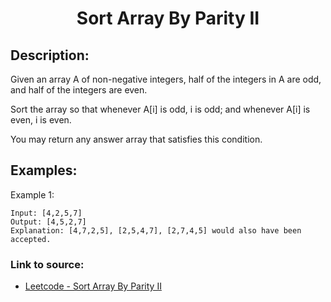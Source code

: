 <h1 align="center">Sort Array By Parity II</h1>

## Description:
Given an array A of non-negative integers, half of the integers in A are odd, and half of the integers are even.

Sort the array so that whenever A[i] is odd, i is odd; and whenever A[i] is even, i is even.

You may return any answer array that satisfies this condition.

## Examples:

Example 1:

```
Input: [4,2,5,7]
Output: [4,5,2,7]
Explanation: [4,7,2,5], [2,5,4,7], [2,7,4,5] would also have been accepted.
```


### Link to source: 
- <a href="https://leetcode.com/problems/sort-array-by-parity-ii/">Leetcode - Sort Array By Parity II</a>

